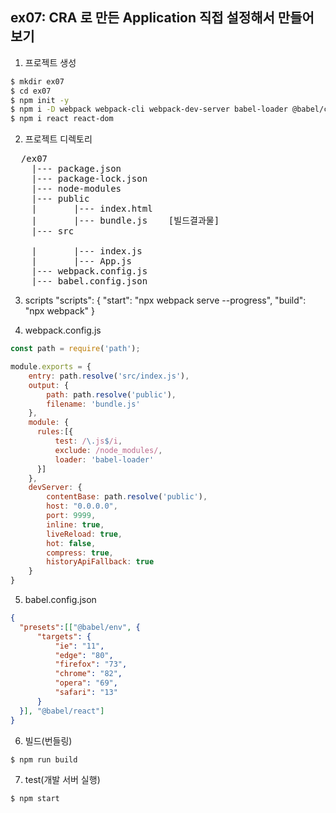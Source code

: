 ## ex07: CRA 로 만든 Application 직접 설정해서 만들어 보기

1. 프로젝트 생성
```bash
$ mkdir ex07
$ cd ex07
$ npm init -y
$ npm i -D webpack webpack-cli webpack-dev-server babel-loader @babel/core @babel/preset-env @babel/preset-react 
$ npm i react react-dom
```

2. 프로젝트 디렉토리
<pre>
  /ex07
    |--- package.json
    |--- package-lock.json
    |--- node-modules
    |--- public
    |       |--- index.html
    |       |--- bundle.js    [빌드결과물]
    |--- src
    
    |       |--- index.js
    |       |--- App.js
    |--- webpack.config.js
    |--- babel.config.json
</pre>

3. scripts "scripts": { "start": "npx webpack serve --progress", "build": "npx webpack" }

4. webpack.config.js
```javascript
const path = require('path');

module.exports = {
    entry: path.resolve('src/index.js'),
    output: {
        path: path.resolve('public'),
        filename: 'bundle.js'
    },
    module: {
      rules:[{
          test: /\.js$/i,
          exclude: /node_modules/,
          loader: 'babel-loader'
      }]
    },
    devServer: {
        contentBase: path.resolve('public'),
        host: "0.0.0.0",
        port: 9999,
        inline: true,
        liveReload: true,
        hot: false,
        compress: true,
        historyApiFallback: true
    }
}
```

5. babel.config.json
```json
{
  "presets":[["@babel/env", {
      "targets": {
          "ie": "11",
          "edge": "80",
          "firefox": "73",
          "chrome": "82",
          "opera": "69",
          "safari": "13"
      }
  }], "@babel/react"]
}
```

6. 빌드(번들링)
```bash
$ npm run build
```

7. test(개발 서버 실행)
```bash
$ npm start
```